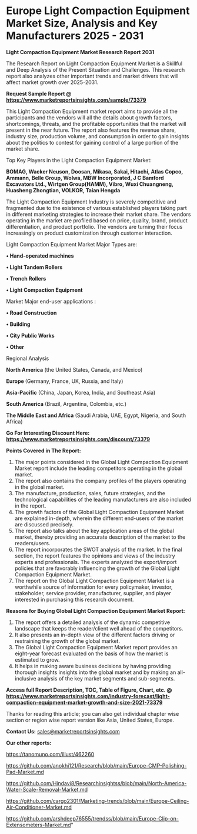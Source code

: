 # Europe Light Compaction Equipment Market Size, Analysis and Key Manufacturers 2025 - 2031

<strong>Light Compaction Equipment Market Research Report 2031</strong>

The Research Report on Light Compaction Equipment Market is a Skillful and Deep Analysis of the Present Situation and Challenges. This research report also analyzes other important trends and market drivers that will affect market growth over 2025-2031.

<strong>Request Sample Report @ <a href=https://www.marketreportsinsights.com/sample/73379>https://www.marketreportsinsights.com/sample/73379</a></strong>

This Light Compaction Equipment market report aims to provide all the participants and the vendors will all the details about growth factors, shortcomings, threats, and the profitable opportunities that the market will present in the near future. The report also features the revenue share, industry size, production volume, and consumption in order to gain insights about the politics to contest for gaining control of a large portion of the market share.

Top Key Players in the Light Compaction Equipment Market:

<strong>BOMAG, Wacker Neuson, Doosan, Mikasa, Sakai, Hitachi, Atlas Copco, Ammann, Belle Group, Wolwa, MBW Incorporated, J C Bamford Excavators Ltd., Wirtgen Group(HAMM), Vibro, Wuxi Chuangneng, Huasheng Zhongtian, VOLKOR, Taian Hengda</strong>

The Light Compaction Equipment Industry is severely competitive and fragmented due to the existence of various established players taking part in different marketing strategies to increase their market share. The vendors operating in the market are profiled based on price, quality, brand, product differentiation, and product portfolio. The vendors are turning their focus increasingly on product customization through customer interaction.

Light Compaction Equipment Market Major Types are:

<strong>• Hand-operated machines

• Light Tandem Rollers

• Trench Rollers

• Light Compaction Equipment</strong>

Market Major end-user applications :

<strong>• Road Construction

• Building

• City Public Works

• Other</strong>

Regional Analysis

</u><strong><b>North America</b></strong> (the United States, Canada, and Mexico)

<strong><b>Europe </b></strong>(Germany, France, UK, Russia, and Italy)

<strong><b>Asia-Pacific</b></strong> (China, Japan, Korea, India, and Southeast Asia)

<strong><b>South America</b></strong> (Brazil, Argentina, Colombia, etc.)

<strong><b>The Middle East and Africa</b></strong> (Saudi Arabia, UAE, Egypt, Nigeria, and South Africa)

<strong>Go For Interesting Discount Here: <a href=https://www.marketreportsinsights.com/discount/73379>https://www.marketreportsinsights.com/discount/73379</a></strong>

<strong>Points Covered in The Report:</strong>
<ol>
  <li>The major points considered in the Global Light Compaction Equipment Market report include the leading competitors operating in the global market.</li>
  <li>The report also contains the company profiles of the players operating in the global market.</li>
  <li>The manufacture, production, sales, future strategies, and the technological capabilities of the leading manufacturers are also included in the report.</li>
  <li>The growth factors of the Global Light Compaction Equipment Market are explained in-depth, wherein the different end-users of the market are discussed precisely.</li>
  <li>The report also talks about the key application areas of the global market, thereby providing an accurate description of the market to the readers/users.</li>
  <li>The report incorporates the SWOT analysis of the market. In the final section, the report features the opinions and views of the industry experts and professionals. The experts analyzed the export/import policies that are favorably influencing the growth of the Global Light Compaction Equipment Market.</li>
  <li>The report on the Global Light Compaction Equipment Market is a worthwhile source of information for every policymaker, investor, stakeholder, service provider, manufacturer, supplier, and player interested in purchasing this research document.</li>
</ol>
<strong>Reasons for Buying Global Light Compaction Equipment Market Report:</strong>

<ol>
  <li>The report offers a detailed analysis of the dynamic competitive landscape that keeps the reader/client well ahead of the competitors.</li>
  <li>It also presents an in-depth view of the different factors driving or restraining the growth of the global market.</li>
  <li>The Global Light Compaction Equipment Market report provides an eight-year forecast evaluated on the basis of how the market is estimated to grow.</li>
  <li>It helps in making aware business decisions by having providing thorough insights insights into the global market and by making an all-inclusive analysis of the key market segments and sub-segments.</li>
</ol>
<strong>Access full Report Description, TOC, Table of Figure, Chart, etc. @ <a href=https://www.marketreportsinsights.com/industry-forecast/light-compaction-equipment-market-growth-and-size-2021-73379>https://www.marketreportsinsights.com/industry-forecast/light-compaction-equipment-market-growth-and-size-2021-73379</a></strong>


Thanks for reading this article; you can also get individual chapter wise section or region wise report version like Asia, United States, Europe.

<strong>Contact Us:</strong>
sales@marketreportsinsights.com

<strong>Our other reports:</strong>

<a href=https://tanomuno.com/illust/462260>https://tanomuno.com/illust/462260</a>

<a href=https://github.com/anokhi121/Research/blob/main/Europe-CMP-Polishing-Pad-Market.md>https://github.com/anokhi121/Research/blob/main/Europe-CMP-Polishing-Pad-Market.md</a>

<a href=https://github.com/Hindavi8/Researchinsightss/blob/main/North-America-Water-Scale-Removal-Market.md>https://github.com/Hindavi8/Researchinsightss/blob/main/North-America-Water-Scale-Removal-Market.md</a>

<a href=https://github.com/cargo2301/Marketing-trends/blob/main/Europe-Ceiling-Air-Conditioner-Market.md>https://github.com/cargo2301/Marketing-trends/blob/main/Europe-Ceiling-Air-Conditioner-Market.md</a>

<a href=https://github.com/arshdeep76555/trendss/blob/main/Europe-Clip-on-Extensometers-Market.md>https://github.com/arshdeep76555/trendss/blob/main/Europe-Clip-on-Extensometers-Market.md</a>"
